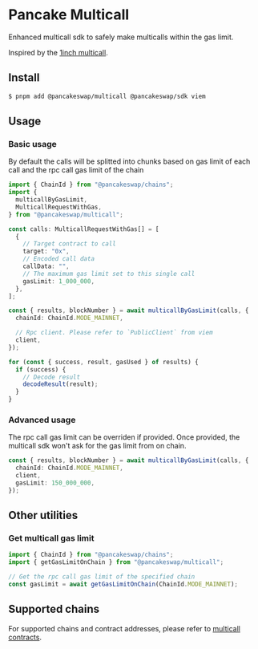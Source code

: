 # Pancake Multicall

Enhanced multicall sdk to safely make multicalls within the gas limit.

Inspired by the [1inch multicall](https://github.com/1inch/multicall).

## Install

```bash
$ pnpm add @pancakeswap/multicall @pancakeswap/sdk viem
```

## Usage

### Basic usage

By default the calls will be splitted into chunks based on gas limit of each call and the rpc call gas limit of the chain

```typescript
import { ChainId } from "@pancakeswap/chains";
import {
  multicallByGasLimit,
  MulticallRequestWithGas,
} from "@pancakeswap/multicall";

const calls: MulticallRequestWithGas[] = [
  {
    // Target contract to call
    target: "0x",
    // Encoded call data
    callData: "",
    // The maximum gas limit set to this single call
    gasLimit: 1_000_000,
  },
];

const { results, blockNumber } = await multicallByGasLimit(calls, {
  chainId: ChainId.MODE_MAINNET,

  // Rpc client. Please refer to `PublicClient` from viem
  client,
});

for (const { success, result, gasUsed } of results) {
  if (success) {
    // Decode result
    decodeResult(result);
  }
}
```

### Advanced usage

The rpc call gas limit can be overriden if provided. Once provided, the multicall sdk won't ask for the gas limit from on chain.

```typescript
const { results, blockNumber } = await multicallByGasLimit(calls, {
  chainId: ChainId.MODE_MAINNET,
  client,
  gasLimit: 150_000_000,
});
```

## Other utilities

### Get multicall gas limit

```typescript
import { ChainId } from "@pancakeswap/chains";
import { getGasLimitOnChain } from "@pancakeswap/multicall";

// Get the rpc call gas limit of the specified chain
const gasLimit = await getGasLimitOnChain(ChainId.MODE_MAINNET);
```

## Supported chains

For supported chains and contract addresses, please refer to [multicall contracts](https://github.com/pancakeswap/pancake-frontend/blob/develop/packages/multicall/src/constants/contracts.ts).
